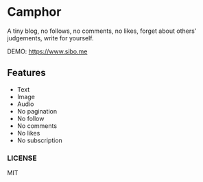 # Camphor

A tiny blog, no follows, no comments, no likes, forget about others' judgements, write for yourself.

DEMO: <https://www.sibo.me>

## Features

+ Text
+ Image
+ Audio
+ No pagination
+ No follow
+ No comments
+ No likes
+ No subscription

### LICENSE

MIT
